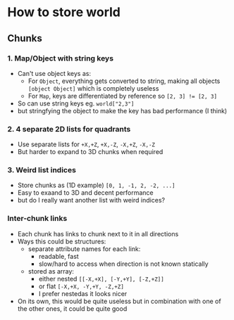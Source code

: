 # How to store world
## Chunks
### 1. Map/Object with string keys
- Can't use object keys as:
  - For `Object`, everything gets converted to string, making all objects `[object Object]` which is completely useless
  - For `Map`, keys are differentiated by reference so `[2, 3] != [2, 3]`
- So can use string keys eg. `world["2,3"]`
- but stringfying the object to make the key has bad performance (I think)

### 2. 4 separate 2D lists for quadrants
- Use separate lists for `+X,+Z`, `+X,-Z`, `-X,+Z`, `-X,-Z`
- But harder to expand to 3D chunks when required

### 3. Weird list indices
- Store chunks as (1D example) `[0, 1, -1, 2, -2, ...]`
- Easy to exaand to 3D and decent performance
- but do I really want another list with weird indices?

### Inter-chunk links
- Each chunk has links to chunk next to it in all directions
- Ways this could be structures:
  - separate attribute names for each link:
    - readable, fast
    - slow/hard to access when direction is not known statically
  - stored as array:
    - either nested `[[-X,+X], [-Y,+Y], [-Z,+Z]]`
    - or flat `[-X,+X, -Y,+Y, -Z,+Z]`
    - I prefer nestedas it looks nicer
- On its own, this would be quite useless but in combination with one of the other ones, it could be quite good
